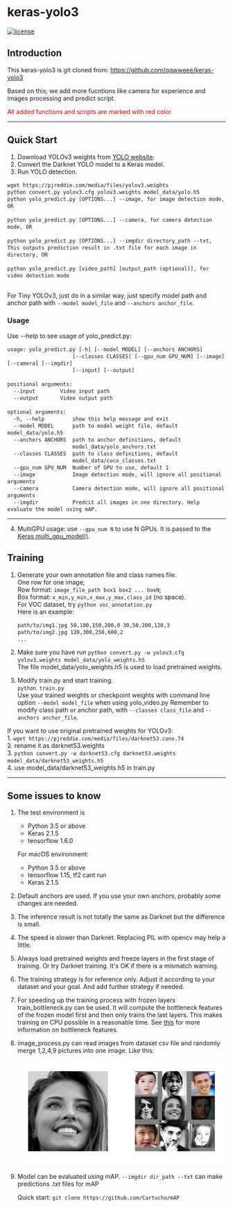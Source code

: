 # keras-yolo3

[![license](https://img.shields.io/github/license/mashape/apistatus.svg)](LICENSE)

## Introduction

This keras-yolo3 is git cloned from: https://github.com/qqwweee/keras-yolo3

Based on this, we add more fucntions like camera for experience and images processing and predict script.

<font color="#dd0000">All added functions and scripts are marked with red color </font>


---

## Quick Start

1. Download YOLOv3 weights from [YOLO website](http://pjreddie.com/darknet/yolo/).
2. Convert the Darknet YOLO model to a Keras model.
3. Run YOLO detection.

```
wget https://pjreddie.com/media/files/yolov3.weights
python convert.py yolov3.cfg yolov3.weights model_data/yolo.h5
python yolo_predict.py [OPTIONS...] --image, for image detection mode, OR

python yolo_predict.py [OPTIONS...] --camera, for camera detection mode, OR

python yolo_predict.py [OPTIONS...] --imgdir directory_path --txt, 
This outputs prediction result in .txt file for each image in directory, OR

python yolo_predict.py [video_path] [output_path (optional)], for video detection mode


```

For Tiny YOLOv3, just do in a similar way, just specify model path and anchor path with `--model model_file` and `--anchors anchor_file`.

### Usage
Use --help to see usage of yolo_predict.py:
```
usage: yolo_predict.py [-h] [--model MODEL] [--anchors ANCHORS]
                     [--classes CLASSES] [--gpu_num GPU_NUM] [--image] [--camera] [--imgdir]
                     [--input] [--output]

positional arguments:
  --input        Video input path
  --output       Video output path

optional arguments:
  -h, --help         show this help message and exit
  --model MODEL      path to model weight file, default model_data/yolo.h5
  --anchors ANCHORS  path to anchor definitions, default
                     model_data/yolo_anchors.txt
  --classes CLASSES  path to class definitions, default
                     model_data/coco_classes.txt
  --gpu_num GPU_NUM  Number of GPU to use, default 1
  --image            Image detection mode, will ignore all positional arguments
  --camera           Camera detection mode, will ignore all positional arguments
  --imgdir           Predcit all images in one directory. Help evaluate the model using mAP.
```
---

4. MultiGPU usage: use `--gpu_num N` to use N GPUs. It is passed to the [Keras multi_gpu_model()](https://keras.io/utils/#multi_gpu_model).

## Training

1. Generate your own annotation file and class names file.  
    One row for one image;  
    Row format: `image_file_path box1 box2 ... boxN`;  
    Box format: `x_min,y_min,x_max,y_max,class_id` (no space).  
    For VOC dataset, try `python voc_annotation.py`  
    Here is an example:
    ```
    path/to/img1.jpg 50,100,150,200,0 30,50,200,120,3
    path/to/img2.jpg 120,300,250,600,2
    ...
    ```

2. Make sure you have run `python convert.py -w yolov3.cfg yolov3.weights model_data/yolo_weights.h5`  
    The file model_data/yolo_weights.h5 is used to load pretrained weights.

3. Modify train.py and start training.  
    `python train.py`  
    Use your trained weights or checkpoint weights with command line option `--model model_file` when using yolo_video.py
    Remember to modify class path or anchor path, with `--classes class_file` and `--anchors anchor_file`.

If you want to use original pretrained weights for YOLOv3:  
    1. `wget https://pjreddie.com/media/files/darknet53.conv.74`  
    2. rename it as darknet53.weights  
    3. `python convert.py -w darknet53.cfg darknet53.weights model_data/darknet53_weights.h5`  
    4. use model_data/darknet53_weights.h5 in train.py

---

## Some issues to know

1. The test environment is
    - Python 3.5 or above
    - Keras 2.1.5
    - tensorflow 1.6.0
    
   For macOS environment:
    - Python 3.5 or above
    - tensorflow 1.15, tf2 cant run
    - Keras 2.1.5

2. Default anchors are used. If you use your own anchors, probably some changes are needed.

3. The inference result is not totally the same as Darknet but the difference is small.

4. The speed is slower than Darknet. Replacing PIL with opencv may help a little.

5. Always load pretrained weights and freeze layers in the first stage of training. Or try Darknet training. It's OK if there is a mismatch warning.

6. The training strategy is for reference only. Adjust it according to your dataset and your goal. And add further strategy if needed.

7. For speeding up the training process with frozen layers train_bottleneck.py can be used. It will compute the bottleneck features of the frozen model first and then only trains the last layers. This makes training on CPU possible in a reasonable time. See [this](https://blog.keras.io/building-powerful-image-classification-models-using-very-little-data.html) for more information on bottleneck features.

8. image_process.py can read images from dataset csv file and randomly merge 1,2,4,9 pictures into one image.
    Like this:
    
    ![image](https://github.com/nnyy10/COMP90055_CNN_Emotion_Recognition/blob/master/keras-yolo3/imagefile/image_process.png)
    
9. Model can be evaluated using mAP. `--imgdir dir_path --txt` can make predictions .txt files for mAP

   Quick start:  `git clone https://github.com/Cartucho/mAP`